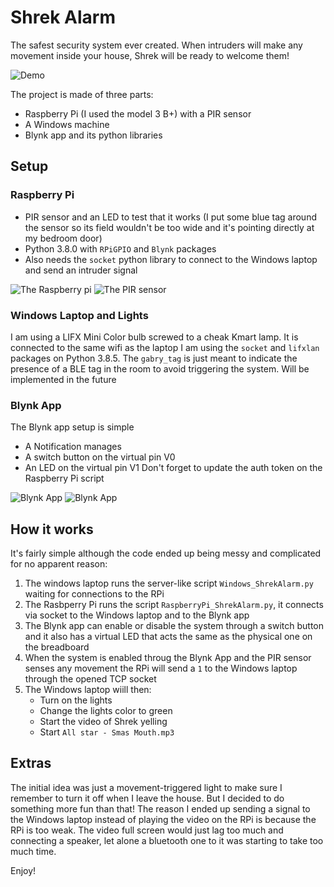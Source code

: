 # Shrek Alarm
The safest security system ever created. When intruders will make any movement inside your house, Shrek will be ready to welcome them!

![Demo](shrekAlarm.gif)

The project is made of three parts:
- Raspberry Pi (I used the model 3 B+) with a PIR sensor
- A Windows machine
- Blynk app and its python libraries

## Setup
### Raspberry Pi
- PIR sensor and an LED to test that it works (I put some blue tag around the sensor so its field wouldn't be too wide and it's pointing directly at my bedroom door)
- Python 3.8.0 with `RPiGPIO` and `Blynk` packages
- Also needs the `socket` python library to connect to the Windows laptop and send an intruder signal

![The Raspberry pi](raspberry.jpg)
![The PIR sensor](sensor.jpg)

### Windows Laptop and Lights
I am using a LIFX Mini Color bulb screwed to a cheak Kmart lamp. It is connected to the same wifi as the laptop
I am using the `socket` and `lifxlan` packages on Python 3.8.5. The `gabry_tag` is just meant to indicate the presence of a BLE tag in the room to avoid triggering the system. Will be implemented in the future

### Blynk App
The Blynk app setup is simple
- A Notification manages
- A switch button on the virtual pin V0
- An LED on the virtual pin V1
Don't forget to update the auth token on the Raspberry Pi script

![Blynk App](Blynk1.jpg) ![Blynk App](Blynk2.jpg)
## How it works
It's fairly simple although the code ended up being messy and complicated for no apparent reason:
1. The windows laptop runs the server-like script `Windows_ShrekAlarm.py` waiting for connections to the RPi
2. The Rasbperry Pi runs the script `RaspberryPi_ShrekAlarm.py`, it connects via socket to the Windows laptop and to the Blynk app
3. The Blynk app can enable or disable the system through a switch button and it also has a virtual LED that acts the same as the physical one on the breadboard
4. When the system is enabled throug the Blynk App and the PIR sensor senses any movement the RPi will send a `1` to the Windows laptop through the opened TCP socket
3. The Windows laptop wiill then:
    - Turn on the lights
    - Change the lights color to green
    - Start the video of Shrek yelling
    - Start `All star - Smas Mouth.mp3`
    
## Extras
The initial idea was just a movement-triggered light to make sure I remember to turn it off when I leave the house. But I decided to do something more fun than that!
The reason I ended up sending a signal to the Windows laptop instead of playing the video on the RPi is because the RPi is too weak.
The video full screen would just lag too much and connecting a speaker, let alone a bluetooth one to it was starting to take too much time.

Enjoy!